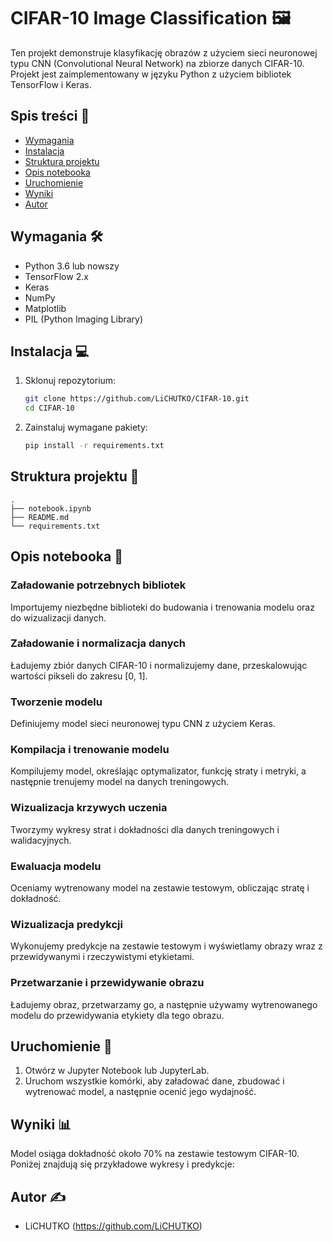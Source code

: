 # CIFAR-10 Image Classification 🖼️

Ten projekt demonstruje klasyfikację obrazów z użyciem sieci neuronowej typu CNN (Convolutional Neural Network) na zbiorze danych CIFAR-10. Projekt jest zaimplementowany w języku Python z użyciem bibliotek TensorFlow i Keras.

## Spis treści 📑
- [Wymagania](#wymagania)
- [Instalacja](#instalacja)
- [Struktura projektu](#struktura-projektu)
- [Opis notebooka](#opis-notebooka)
- [Uruchomienie](#uruchomienie)
- [Wyniki](#wyniki)
- [Autor](#autor)

## Wymagania 🛠️

- Python 3.6 lub nowszy
- TensorFlow 2.x
- Keras
- NumPy
- Matplotlib
- PIL (Python Imaging Library)

## Instalacja 💻

1. Sklonuj repozytorium:
    ```sh
    git clone https://github.com/LiCHUTKO/CIFAR-10.git
    cd CIFAR-10
    ```

2. Zainstaluj wymagane pakiety:
    ```sh
    pip install -r requirements.txt
    ```

## Struktura projektu 📂

```
.
├── notebook.ipynb
├── README.md
└── requirements.txt
```

 
## Opis notebooka 📓

### Załadowanie potrzebnych bibliotek

Importujemy niezbędne biblioteki do budowania i trenowania modelu oraz do wizualizacji danych.

### Załadowanie i normalizacja danych

Ładujemy zbiór danych CIFAR-10 i normalizujemy dane, przeskalowując wartości pikseli do zakresu [0, 1].

### Tworzenie modelu

Definiujemy model sieci neuronowej typu CNN z użyciem Keras.

### Kompilacja i trenowanie modelu

Kompilujemy model, określając optymalizator, funkcję straty i metryki, a następnie trenujemy model na danych treningowych.

### Wizualizacja krzywych uczenia

Tworzymy wykresy strat i dokładności dla danych treningowych i walidacyjnych.

### Ewaluacja modelu

Oceniamy wytrenowany model na zestawie testowym, obliczając stratę i dokładność.

### Wizualizacja predykcji

Wykonujemy predykcje na zestawie testowym i wyświetlamy obrazy wraz z przewidywanymi i rzeczywistymi etykietami.

### Przetwarzanie i przewidywanie obrazu

Ładujemy obraz, przetwarzamy go, a następnie używamy wytrenowanego modelu do przewidywania etykiety dla tego obrazu.

## Uruchomienie 🚀

1. Otwórz  w Jupyter Notebook lub JupyterLab.
2. Uruchom wszystkie komórki, aby załadować dane, zbudować i wytrenować model, a następnie ocenić jego wydajność.

## Wyniki 📊

Model osiąga dokładność około 70% na zestawie testowym CIFAR-10. Poniżej znajdują się przykładowe wykresy i predykcje:

## Autor ✍️

- LiCHUTKO (https://github.com/LiCHUTKO)
